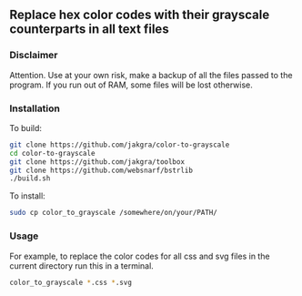 ## Replace hex color codes with their grayscale counterparts in all text files
### Disclaimer
Attention. Use at your own risk, make a backup of all the files passed to the program.
If you run out of RAM, some files will be lost otherwise.  
### Installation
To build:
```bash
git clone https://github.com/jakgra/color-to-grayscale
cd color-to-grayscale
git clone https://github.com/jakgra/toolbox
git clone https://github.com/websnarf/bstrlib
./build.sh
```
To install:
```bash
sudo cp color_to_grayscale /somewhere/on/your/PATH/
```
### Usage
For example, to replace the color codes for all css and svg files in the current directory run this in a terminal.
```bash
color_to_grayscale *.css *.svg
```
